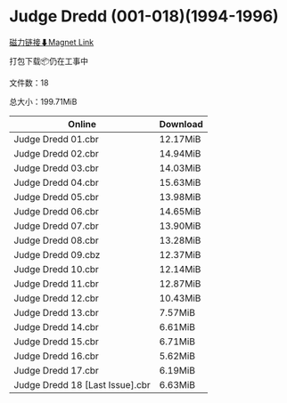 # Judge Dredd (001-018)(1994-1996)

[磁力链接⬇Magnet Link](magnet:?xt=urn:btih:940cfbfd6661245478b7e53d8672ad7cea6071bf&dn=Judge%20Dredd%20%28001-018%29%281994-1996%29)

打包下载📦仍在工事中

文件数：18

总大小：199.71MiB

Online | Download
--- | ---
Judge Dredd 01.cbr | 12.17MiB
Judge Dredd 02.cbr | 14.94MiB
Judge Dredd 03.cbr | 14.03MiB
Judge Dredd 04.cbr | 15.63MiB
Judge Dredd 05.cbr | 13.98MiB
Judge Dredd 06.cbr | 14.65MiB
Judge Dredd 07.cbr | 13.90MiB
Judge Dredd 08.cbr | 13.28MiB
Judge Dredd 09.cbz | 12.37MiB
Judge Dredd 10.cbr | 12.14MiB
Judge Dredd 11.cbr | 12.87MiB
Judge Dredd 12.cbr | 10.43MiB
Judge Dredd 13.cbr | 7.57MiB
Judge Dredd 14.cbr | 6.61MiB
Judge Dredd 15.cbr | 6.71MiB
Judge Dredd 16.cbr | 5.62MiB
Judge Dredd 17.cbr | 6.19MiB
Judge Dredd 18 \[Last Issue\].cbr | 6.63MiB